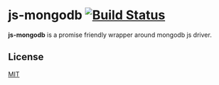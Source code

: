 # js-mongodb [![Build Status](https://travis-ci.org/arpinum-oss/js-mongodb.svg?branch=master)](https://travis-ci.org/arpinum-oss/js-mongodb)

**js-mongodb** is a promise friendly wrapper around mongodb js driver.

## License

[MIT](LICENSE)
